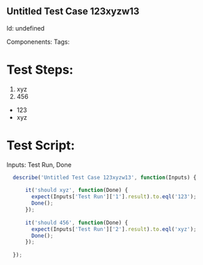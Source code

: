Untitled Test Case 123xyzw13
-----------

Id: undefined

Componenents:
Tags: 

Test Steps:
=============
1. xyz
2. 456
 * 123
 * xyz


Test Script:
=============

Inputs: Test Run, Done

```javascript
  describe('Untitled Test Case 123xyzw13', function(Inputs) {
    
      it('should xyz', function(Done) {
        expect(Inputs['Test Run']['1'].result).to.eql('123');
        Done();
      });
    
      it('should 456', function(Done) {
        expect(Inputs['Test Run']['2'].result).to.eql('xyz');
        Done();
      });
    
  });
```

